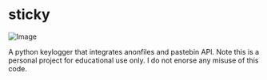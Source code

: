 # sticky


![Image](https://github.com/scaredontfear/sticky/assets/145533229/c280d873-43c6-4042-bf08-801f46997f6d)


A python keylogger that integrates anonfiles and pastebin API. Note this is a personal project for educational use only. I do not enorse any misuse of this code.
